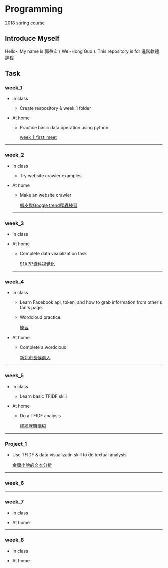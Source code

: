 # Programming
2018 spring course

## Introduce Myself
Hello~ My name is 郭芛宏 ( Wei-Hong Guo ).
This repository is for 進階軟體課程

## Task

### week_1

 
* In class
	- Create respository & week_1 folder 

* At home
	- Practice basic data operation using python
	  
      [week_1_first_meet](https://github.com/s972301/Programming/blob/master/week_1/week_1_first_meet.ipynb)
	
---
  
### week_2

* In class
	* Try website crawler examples
 
* At home
	* Make an website crawler
	
    	[蝦皮與Google trend爬蟲練習](https://github.com/s972301/Programming/blob/master/week_2/parser_practice.ipynb)


  ---
  
### week_3
  
* In class
* At home
	* Complete data visualization task
	
    	[91APP資料視覺化](https://github.com/s972301/Programming/blob/master/week_3/91data_visualization.ipynb)


  ---
  
### week_4
* In class
  * Learn Facebook api, token, and how to grab information from other's fan's page.
  * Wordcloud practice.
  	
    [練習](https://github.com/s972301/Programming/blob/master/week_4/Untitled.ipynb)
 
* At home
  * Complete a wordcloud
  
  	[新北市長候選人](https://github.com/s972301/Programming/blob/master/week_4/candidate_wordcloud.ipynb)
  



---
### week_5
* In class
  * Learn basic TFIDF skill
  
* At home
	* Do a TFIDF analysis
		
        [總統就職講稿](https://github.com/s972301/Programming/blob/master/week_5/Tf_Idf.ipynb)


---
### Project_1

* Use TFIDF & data visualizatin skill to do textual analysis

	[金庸小說的文本分析](https://github.com/s972301/Programming/blob/master/project/project_1.ipynb)


---
### week_6




---
### week_7
* In class

  
* At home

---
### week_8

* In class

  
* At home
